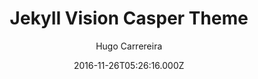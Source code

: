 ---
title: Jekyll Vision Casper Theme
github: https://github.com/hugocarreira/jekyll-vision-casper-theme
demo: https://hugocarreira.github.io/jekyll-vision-casper-theme/
author: Hugo Carrereira
ssg:
  - Jekyll
cms:
  - No Cms
date: 2016-11-26T05:26:16.000Z
description: >-
  :construction: work in progress - only my simple vision of casper theme
  adapted to jekyll
stale: true
draft: true
---